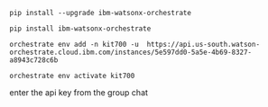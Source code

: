 ```
pip install --upgrade ibm-watsonx-orchestrate
```

```
pip install ibm-watsonx-orchestrate
```

```
orchestrate env add -n kit700 -u  ⁦https://api.us-south.watson-orchestrate.cloud.ibm.com/instances/5e597dd0-5a5e-4b69-8327-a8943c728c6b⁩
```

```
orchestrate env activate kit700
```

enter the api key from the group chat

